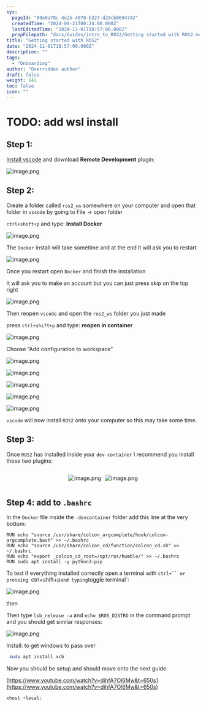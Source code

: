 ```yaml
---
sys:
  pageId: "89e0a78c-4e2b-4070-b327-d28cb0694742"
  createdTime: "2024-08-21T00:24:00.000Z"
  lastEditedTime: "2024-11-01T18:57:00.000Z"
  propFilepath: "docs/Guides/intro_to_ROS2/Getting started with ROS2.md"
title: "Getting started with ROS2"
date: "2024-11-01T18:57:00.000Z"
description: ""
tags:
  - "Onboarding"
author: "Overridden author"
draft: false
weight: 141
toc: false
icon: ""
---
```


# TODO: add wsl install

## Step 1:

[Install vscode](https://code.visualstudio.com/download) and download **Remote Development** plugin:

![image.png](https://prod-files-secure.s3.us-west-2.amazonaws.com/d518164a-d88e-44d1-a4ee-3adb3bd8bce0/efb52993-1881-4a40-b95e-6f020334f022/image.png?X-Amz-Algorithm=AWS4-HMAC-SHA256&X-Amz-Content-Sha256=UNSIGNED-PAYLOAD&X-Amz-Credential=ASIAZI2LB46677NCNFHL%2F20250404%2Fus-west-2%2Fs3%2Faws4_request&X-Amz-Date=20250404T081150Z&X-Amz-Expires=3600&X-Amz-Security-Token=IQoJb3JpZ2luX2VjEJj%2F%2F%2F%2F%2F%2F%2F%2F%2F%2FwEaCXVzLXdlc3QtMiJIMEYCIQCjqQ2tB6aiTaRtFHJFCai1xOgfQSwNxUZYkdJPJqhEzQIhAMERnsUQT7yVasSmxqDrPoTbBuEHDJ7%2F1wE1X7XSTLImKv8DCBAQABoMNjM3NDIzMTgzODA1IgzcTxdsmWC5jeuD%2Bi8q3AM79qio%2FPCnAbGteAngQ0KNsxuyaOv9eMnYU1pNS1gskpcmcuzUwjCdCqzeU9pBpXOuv4nVlhGWR%2BhtAUY7erZhn56KwJL7NJpbVXFMbd4%2Fd6S4m%2B5DyCsAOQpWJi%2Fo9W1nLHXM70t9oabEI0Wc1sXo5w91hKEtTRpsaokOFIIzssUTp9RhNZMyCm877BuM%2B2OzYI9qMHmjuLMmLg98fQFImwMr6WpmMb86rInoLzeWPxTUAJmmWpHvLWnJO1bo0kkkgNvd5iLQlo%2FpRypfQFEcg%2BLkvKusghgpZqQu3O3rpNRXq9J1WtSqqAjf3CMhb3OTvRTc3KN49eOMll5%2BPsIvKI6v%2FQ7k0oFxWVIdr7gdbfvAp6YwB3rJtAFiskVEy%2BGM8IARxvyo8Ew1oZRpYSqRtFRGQATNMWGMSHwvZX8Iawj0ITq8mqxHnwVh1NrSzkMXsthrg8BKse3qqf1fLlIfTYNPNXZUIhWRo%2Fr5F2F7VP7fJx9NR2L1M%2BiZ%2FDaY6PojydX28AL%2FfdMSPgmklQrJ2Ss2yhpf%2F4pL%2FvXBfEcI%2Fz5scVkajMipMqI3My8ycEN8WfZg69YEUDnvhJ1j5eaBPvfn2ATGvqNx2xWHlqjpnrXpCxWmtbb5nGPVQzDvkr6%2FBjqkAYZciCGqXN8tr4PXvyQwo3pFe9PVj%2BneL9ttb%2FiaYqy518oC01g63%2FcRXVSg%2FOHcxJVfV2GRgkhlM3Tqx3DYMMR10Afv9ubx5eb%2BGT%2BjOioAkJHRZMw%2BrZKKbJmo7hjMHRZJrHKTvszhF6MLUjRqIxH6BsPAebEtipC26n9G87Ylnd4NK%2BdFqd3eSalslgasYv9dbk3HiDs3DbfHSztkglVLjo8k&X-Amz-Signature=c3f881c8a337cb0a3da6a4ebd1c84ae001a560769e570e2b567f8bdd2a47b333&X-Amz-SignedHeaders=host&x-id=GetObject)

## Step 2:

Create a folder called `ros2_ws` somewhere on your computer and open that folder in `vscode` by going to File → open folder 

`ctrl+shift+p` and type: **Install Docker**

![image.png](https://prod-files-secure.s3.us-west-2.amazonaws.com/d518164a-d88e-44d1-a4ee-3adb3bd8bce0/2269dc0e-1cd5-47ff-bceb-c04ad9b2eab0/image.png?X-Amz-Algorithm=AWS4-HMAC-SHA256&X-Amz-Content-Sha256=UNSIGNED-PAYLOAD&X-Amz-Credential=ASIAZI2LB46677NCNFHL%2F20250404%2Fus-west-2%2Fs3%2Faws4_request&X-Amz-Date=20250404T081150Z&X-Amz-Expires=3600&X-Amz-Security-Token=IQoJb3JpZ2luX2VjEJj%2F%2F%2F%2F%2F%2F%2F%2F%2F%2FwEaCXVzLXdlc3QtMiJIMEYCIQCjqQ2tB6aiTaRtFHJFCai1xOgfQSwNxUZYkdJPJqhEzQIhAMERnsUQT7yVasSmxqDrPoTbBuEHDJ7%2F1wE1X7XSTLImKv8DCBAQABoMNjM3NDIzMTgzODA1IgzcTxdsmWC5jeuD%2Bi8q3AM79qio%2FPCnAbGteAngQ0KNsxuyaOv9eMnYU1pNS1gskpcmcuzUwjCdCqzeU9pBpXOuv4nVlhGWR%2BhtAUY7erZhn56KwJL7NJpbVXFMbd4%2Fd6S4m%2B5DyCsAOQpWJi%2Fo9W1nLHXM70t9oabEI0Wc1sXo5w91hKEtTRpsaokOFIIzssUTp9RhNZMyCm877BuM%2B2OzYI9qMHmjuLMmLg98fQFImwMr6WpmMb86rInoLzeWPxTUAJmmWpHvLWnJO1bo0kkkgNvd5iLQlo%2FpRypfQFEcg%2BLkvKusghgpZqQu3O3rpNRXq9J1WtSqqAjf3CMhb3OTvRTc3KN49eOMll5%2BPsIvKI6v%2FQ7k0oFxWVIdr7gdbfvAp6YwB3rJtAFiskVEy%2BGM8IARxvyo8Ew1oZRpYSqRtFRGQATNMWGMSHwvZX8Iawj0ITq8mqxHnwVh1NrSzkMXsthrg8BKse3qqf1fLlIfTYNPNXZUIhWRo%2Fr5F2F7VP7fJx9NR2L1M%2BiZ%2FDaY6PojydX28AL%2FfdMSPgmklQrJ2Ss2yhpf%2F4pL%2FvXBfEcI%2Fz5scVkajMipMqI3My8ycEN8WfZg69YEUDnvhJ1j5eaBPvfn2ATGvqNx2xWHlqjpnrXpCxWmtbb5nGPVQzDvkr6%2FBjqkAYZciCGqXN8tr4PXvyQwo3pFe9PVj%2BneL9ttb%2FiaYqy518oC01g63%2FcRXVSg%2FOHcxJVfV2GRgkhlM3Tqx3DYMMR10Afv9ubx5eb%2BGT%2BjOioAkJHRZMw%2BrZKKbJmo7hjMHRZJrHKTvszhF6MLUjRqIxH6BsPAebEtipC26n9G87Ylnd4NK%2BdFqd3eSalslgasYv9dbk3HiDs3DbfHSztkglVLjo8k&X-Amz-Signature=2bcb096f19e371726214e9563c3d13002cba7f6524bfc8f460df2575b61fa5d3&X-Amz-SignedHeaders=host&x-id=GetObject)

The `Docker` install will take sometime and at the end it will ask you to restart

![image.png](https://prod-files-secure.s3.us-west-2.amazonaws.com/d518164a-d88e-44d1-a4ee-3adb3bd8bce0/ed233f78-be33-4b1f-b89c-9c346c0e961e/image.png?X-Amz-Algorithm=AWS4-HMAC-SHA256&X-Amz-Content-Sha256=UNSIGNED-PAYLOAD&X-Amz-Credential=ASIAZI2LB46677NCNFHL%2F20250404%2Fus-west-2%2Fs3%2Faws4_request&X-Amz-Date=20250404T081150Z&X-Amz-Expires=3600&X-Amz-Security-Token=IQoJb3JpZ2luX2VjEJj%2F%2F%2F%2F%2F%2F%2F%2F%2F%2FwEaCXVzLXdlc3QtMiJIMEYCIQCjqQ2tB6aiTaRtFHJFCai1xOgfQSwNxUZYkdJPJqhEzQIhAMERnsUQT7yVasSmxqDrPoTbBuEHDJ7%2F1wE1X7XSTLImKv8DCBAQABoMNjM3NDIzMTgzODA1IgzcTxdsmWC5jeuD%2Bi8q3AM79qio%2FPCnAbGteAngQ0KNsxuyaOv9eMnYU1pNS1gskpcmcuzUwjCdCqzeU9pBpXOuv4nVlhGWR%2BhtAUY7erZhn56KwJL7NJpbVXFMbd4%2Fd6S4m%2B5DyCsAOQpWJi%2Fo9W1nLHXM70t9oabEI0Wc1sXo5w91hKEtTRpsaokOFIIzssUTp9RhNZMyCm877BuM%2B2OzYI9qMHmjuLMmLg98fQFImwMr6WpmMb86rInoLzeWPxTUAJmmWpHvLWnJO1bo0kkkgNvd5iLQlo%2FpRypfQFEcg%2BLkvKusghgpZqQu3O3rpNRXq9J1WtSqqAjf3CMhb3OTvRTc3KN49eOMll5%2BPsIvKI6v%2FQ7k0oFxWVIdr7gdbfvAp6YwB3rJtAFiskVEy%2BGM8IARxvyo8Ew1oZRpYSqRtFRGQATNMWGMSHwvZX8Iawj0ITq8mqxHnwVh1NrSzkMXsthrg8BKse3qqf1fLlIfTYNPNXZUIhWRo%2Fr5F2F7VP7fJx9NR2L1M%2BiZ%2FDaY6PojydX28AL%2FfdMSPgmklQrJ2Ss2yhpf%2F4pL%2FvXBfEcI%2Fz5scVkajMipMqI3My8ycEN8WfZg69YEUDnvhJ1j5eaBPvfn2ATGvqNx2xWHlqjpnrXpCxWmtbb5nGPVQzDvkr6%2FBjqkAYZciCGqXN8tr4PXvyQwo3pFe9PVj%2BneL9ttb%2FiaYqy518oC01g63%2FcRXVSg%2FOHcxJVfV2GRgkhlM3Tqx3DYMMR10Afv9ubx5eb%2BGT%2BjOioAkJHRZMw%2BrZKKbJmo7hjMHRZJrHKTvszhF6MLUjRqIxH6BsPAebEtipC26n9G87Ylnd4NK%2BdFqd3eSalslgasYv9dbk3HiDs3DbfHSztkglVLjo8k&X-Amz-Signature=f538f6ca46c7e9e09ce940de513e64470ff2544540f7f057564ebab723e3cfc3&X-Amz-SignedHeaders=host&x-id=GetObject)

Once you restart open `Docker` and finish the installation

It will ask you to make an account but you can just press skip on the top right

![image.png](https://prod-files-secure.s3.us-west-2.amazonaws.com/d518164a-d88e-44d1-a4ee-3adb3bd8bce0/21010ad9-1659-4fd9-9f59-9932a09b2a3d/image.png?X-Amz-Algorithm=AWS4-HMAC-SHA256&X-Amz-Content-Sha256=UNSIGNED-PAYLOAD&X-Amz-Credential=ASIAZI2LB46677NCNFHL%2F20250404%2Fus-west-2%2Fs3%2Faws4_request&X-Amz-Date=20250404T081150Z&X-Amz-Expires=3600&X-Amz-Security-Token=IQoJb3JpZ2luX2VjEJj%2F%2F%2F%2F%2F%2F%2F%2F%2F%2FwEaCXVzLXdlc3QtMiJIMEYCIQCjqQ2tB6aiTaRtFHJFCai1xOgfQSwNxUZYkdJPJqhEzQIhAMERnsUQT7yVasSmxqDrPoTbBuEHDJ7%2F1wE1X7XSTLImKv8DCBAQABoMNjM3NDIzMTgzODA1IgzcTxdsmWC5jeuD%2Bi8q3AM79qio%2FPCnAbGteAngQ0KNsxuyaOv9eMnYU1pNS1gskpcmcuzUwjCdCqzeU9pBpXOuv4nVlhGWR%2BhtAUY7erZhn56KwJL7NJpbVXFMbd4%2Fd6S4m%2B5DyCsAOQpWJi%2Fo9W1nLHXM70t9oabEI0Wc1sXo5w91hKEtTRpsaokOFIIzssUTp9RhNZMyCm877BuM%2B2OzYI9qMHmjuLMmLg98fQFImwMr6WpmMb86rInoLzeWPxTUAJmmWpHvLWnJO1bo0kkkgNvd5iLQlo%2FpRypfQFEcg%2BLkvKusghgpZqQu3O3rpNRXq9J1WtSqqAjf3CMhb3OTvRTc3KN49eOMll5%2BPsIvKI6v%2FQ7k0oFxWVIdr7gdbfvAp6YwB3rJtAFiskVEy%2BGM8IARxvyo8Ew1oZRpYSqRtFRGQATNMWGMSHwvZX8Iawj0ITq8mqxHnwVh1NrSzkMXsthrg8BKse3qqf1fLlIfTYNPNXZUIhWRo%2Fr5F2F7VP7fJx9NR2L1M%2BiZ%2FDaY6PojydX28AL%2FfdMSPgmklQrJ2Ss2yhpf%2F4pL%2FvXBfEcI%2Fz5scVkajMipMqI3My8ycEN8WfZg69YEUDnvhJ1j5eaBPvfn2ATGvqNx2xWHlqjpnrXpCxWmtbb5nGPVQzDvkr6%2FBjqkAYZciCGqXN8tr4PXvyQwo3pFe9PVj%2BneL9ttb%2FiaYqy518oC01g63%2FcRXVSg%2FOHcxJVfV2GRgkhlM3Tqx3DYMMR10Afv9ubx5eb%2BGT%2BjOioAkJHRZMw%2BrZKKbJmo7hjMHRZJrHKTvszhF6MLUjRqIxH6BsPAebEtipC26n9G87Ylnd4NK%2BdFqd3eSalslgasYv9dbk3HiDs3DbfHSztkglVLjo8k&X-Amz-Signature=f66b4f5eea0dd3ab192822d92fb24cca3c1030a6343af0fccc478dbd869b41fc&X-Amz-SignedHeaders=host&x-id=GetObject)

Then reopen `vscode` and open the `ros2_ws` folder you just made

press `ctrl+shift+p` and type: **reopen in container**

![image.png](https://prod-files-secure.s3.us-west-2.amazonaws.com/d518164a-d88e-44d1-a4ee-3adb3bd8bce0/4e93b8c2-41ad-488c-8095-c74205196118/image.png?X-Amz-Algorithm=AWS4-HMAC-SHA256&X-Amz-Content-Sha256=UNSIGNED-PAYLOAD&X-Amz-Credential=ASIAZI2LB46677NCNFHL%2F20250404%2Fus-west-2%2Fs3%2Faws4_request&X-Amz-Date=20250404T081150Z&X-Amz-Expires=3600&X-Amz-Security-Token=IQoJb3JpZ2luX2VjEJj%2F%2F%2F%2F%2F%2F%2F%2F%2F%2FwEaCXVzLXdlc3QtMiJIMEYCIQCjqQ2tB6aiTaRtFHJFCai1xOgfQSwNxUZYkdJPJqhEzQIhAMERnsUQT7yVasSmxqDrPoTbBuEHDJ7%2F1wE1X7XSTLImKv8DCBAQABoMNjM3NDIzMTgzODA1IgzcTxdsmWC5jeuD%2Bi8q3AM79qio%2FPCnAbGteAngQ0KNsxuyaOv9eMnYU1pNS1gskpcmcuzUwjCdCqzeU9pBpXOuv4nVlhGWR%2BhtAUY7erZhn56KwJL7NJpbVXFMbd4%2Fd6S4m%2B5DyCsAOQpWJi%2Fo9W1nLHXM70t9oabEI0Wc1sXo5w91hKEtTRpsaokOFIIzssUTp9RhNZMyCm877BuM%2B2OzYI9qMHmjuLMmLg98fQFImwMr6WpmMb86rInoLzeWPxTUAJmmWpHvLWnJO1bo0kkkgNvd5iLQlo%2FpRypfQFEcg%2BLkvKusghgpZqQu3O3rpNRXq9J1WtSqqAjf3CMhb3OTvRTc3KN49eOMll5%2BPsIvKI6v%2FQ7k0oFxWVIdr7gdbfvAp6YwB3rJtAFiskVEy%2BGM8IARxvyo8Ew1oZRpYSqRtFRGQATNMWGMSHwvZX8Iawj0ITq8mqxHnwVh1NrSzkMXsthrg8BKse3qqf1fLlIfTYNPNXZUIhWRo%2Fr5F2F7VP7fJx9NR2L1M%2BiZ%2FDaY6PojydX28AL%2FfdMSPgmklQrJ2Ss2yhpf%2F4pL%2FvXBfEcI%2Fz5scVkajMipMqI3My8ycEN8WfZg69YEUDnvhJ1j5eaBPvfn2ATGvqNx2xWHlqjpnrXpCxWmtbb5nGPVQzDvkr6%2FBjqkAYZciCGqXN8tr4PXvyQwo3pFe9PVj%2BneL9ttb%2FiaYqy518oC01g63%2FcRXVSg%2FOHcxJVfV2GRgkhlM3Tqx3DYMMR10Afv9ubx5eb%2BGT%2BjOioAkJHRZMw%2BrZKKbJmo7hjMHRZJrHKTvszhF6MLUjRqIxH6BsPAebEtipC26n9G87Ylnd4NK%2BdFqd3eSalslgasYv9dbk3HiDs3DbfHSztkglVLjo8k&X-Amz-Signature=914e385232adf79bf5226cf9088a9939bd7d9efd04471299a50d4e90855a83b3&X-Amz-SignedHeaders=host&x-id=GetObject)

Choose “Add configuration to workspace”

![image.png](https://prod-files-secure.s3.us-west-2.amazonaws.com/d518164a-d88e-44d1-a4ee-3adb3bd8bce0/9560b282-5060-4989-ba37-97e7b2c22476/image.png?X-Amz-Algorithm=AWS4-HMAC-SHA256&X-Amz-Content-Sha256=UNSIGNED-PAYLOAD&X-Amz-Credential=ASIAZI2LB46677NCNFHL%2F20250404%2Fus-west-2%2Fs3%2Faws4_request&X-Amz-Date=20250404T081150Z&X-Amz-Expires=3600&X-Amz-Security-Token=IQoJb3JpZ2luX2VjEJj%2F%2F%2F%2F%2F%2F%2F%2F%2F%2FwEaCXVzLXdlc3QtMiJIMEYCIQCjqQ2tB6aiTaRtFHJFCai1xOgfQSwNxUZYkdJPJqhEzQIhAMERnsUQT7yVasSmxqDrPoTbBuEHDJ7%2F1wE1X7XSTLImKv8DCBAQABoMNjM3NDIzMTgzODA1IgzcTxdsmWC5jeuD%2Bi8q3AM79qio%2FPCnAbGteAngQ0KNsxuyaOv9eMnYU1pNS1gskpcmcuzUwjCdCqzeU9pBpXOuv4nVlhGWR%2BhtAUY7erZhn56KwJL7NJpbVXFMbd4%2Fd6S4m%2B5DyCsAOQpWJi%2Fo9W1nLHXM70t9oabEI0Wc1sXo5w91hKEtTRpsaokOFIIzssUTp9RhNZMyCm877BuM%2B2OzYI9qMHmjuLMmLg98fQFImwMr6WpmMb86rInoLzeWPxTUAJmmWpHvLWnJO1bo0kkkgNvd5iLQlo%2FpRypfQFEcg%2BLkvKusghgpZqQu3O3rpNRXq9J1WtSqqAjf3CMhb3OTvRTc3KN49eOMll5%2BPsIvKI6v%2FQ7k0oFxWVIdr7gdbfvAp6YwB3rJtAFiskVEy%2BGM8IARxvyo8Ew1oZRpYSqRtFRGQATNMWGMSHwvZX8Iawj0ITq8mqxHnwVh1NrSzkMXsthrg8BKse3qqf1fLlIfTYNPNXZUIhWRo%2Fr5F2F7VP7fJx9NR2L1M%2BiZ%2FDaY6PojydX28AL%2FfdMSPgmklQrJ2Ss2yhpf%2F4pL%2FvXBfEcI%2Fz5scVkajMipMqI3My8ycEN8WfZg69YEUDnvhJ1j5eaBPvfn2ATGvqNx2xWHlqjpnrXpCxWmtbb5nGPVQzDvkr6%2FBjqkAYZciCGqXN8tr4PXvyQwo3pFe9PVj%2BneL9ttb%2FiaYqy518oC01g63%2FcRXVSg%2FOHcxJVfV2GRgkhlM3Tqx3DYMMR10Afv9ubx5eb%2BGT%2BjOioAkJHRZMw%2BrZKKbJmo7hjMHRZJrHKTvszhF6MLUjRqIxH6BsPAebEtipC26n9G87Ylnd4NK%2BdFqd3eSalslgasYv9dbk3HiDs3DbfHSztkglVLjo8k&X-Amz-Signature=f069eeea40593ecabf3811fe38f1e58562eb14a07817c2df992f1e2dd11d254a&X-Amz-SignedHeaders=host&x-id=GetObject)

![image.png](https://prod-files-secure.s3.us-west-2.amazonaws.com/d518164a-d88e-44d1-a4ee-3adb3bd8bce0/2ee63f81-886b-48e8-a553-dc6e5eac99e4/image.png?X-Amz-Algorithm=AWS4-HMAC-SHA256&X-Amz-Content-Sha256=UNSIGNED-PAYLOAD&X-Amz-Credential=ASIAZI2LB46677NCNFHL%2F20250404%2Fus-west-2%2Fs3%2Faws4_request&X-Amz-Date=20250404T081150Z&X-Amz-Expires=3600&X-Amz-Security-Token=IQoJb3JpZ2luX2VjEJj%2F%2F%2F%2F%2F%2F%2F%2F%2F%2FwEaCXVzLXdlc3QtMiJIMEYCIQCjqQ2tB6aiTaRtFHJFCai1xOgfQSwNxUZYkdJPJqhEzQIhAMERnsUQT7yVasSmxqDrPoTbBuEHDJ7%2F1wE1X7XSTLImKv8DCBAQABoMNjM3NDIzMTgzODA1IgzcTxdsmWC5jeuD%2Bi8q3AM79qio%2FPCnAbGteAngQ0KNsxuyaOv9eMnYU1pNS1gskpcmcuzUwjCdCqzeU9pBpXOuv4nVlhGWR%2BhtAUY7erZhn56KwJL7NJpbVXFMbd4%2Fd6S4m%2B5DyCsAOQpWJi%2Fo9W1nLHXM70t9oabEI0Wc1sXo5w91hKEtTRpsaokOFIIzssUTp9RhNZMyCm877BuM%2B2OzYI9qMHmjuLMmLg98fQFImwMr6WpmMb86rInoLzeWPxTUAJmmWpHvLWnJO1bo0kkkgNvd5iLQlo%2FpRypfQFEcg%2BLkvKusghgpZqQu3O3rpNRXq9J1WtSqqAjf3CMhb3OTvRTc3KN49eOMll5%2BPsIvKI6v%2FQ7k0oFxWVIdr7gdbfvAp6YwB3rJtAFiskVEy%2BGM8IARxvyo8Ew1oZRpYSqRtFRGQATNMWGMSHwvZX8Iawj0ITq8mqxHnwVh1NrSzkMXsthrg8BKse3qqf1fLlIfTYNPNXZUIhWRo%2Fr5F2F7VP7fJx9NR2L1M%2BiZ%2FDaY6PojydX28AL%2FfdMSPgmklQrJ2Ss2yhpf%2F4pL%2FvXBfEcI%2Fz5scVkajMipMqI3My8ycEN8WfZg69YEUDnvhJ1j5eaBPvfn2ATGvqNx2xWHlqjpnrXpCxWmtbb5nGPVQzDvkr6%2FBjqkAYZciCGqXN8tr4PXvyQwo3pFe9PVj%2BneL9ttb%2FiaYqy518oC01g63%2FcRXVSg%2FOHcxJVfV2GRgkhlM3Tqx3DYMMR10Afv9ubx5eb%2BGT%2BjOioAkJHRZMw%2BrZKKbJmo7hjMHRZJrHKTvszhF6MLUjRqIxH6BsPAebEtipC26n9G87Ylnd4NK%2BdFqd3eSalslgasYv9dbk3HiDs3DbfHSztkglVLjo8k&X-Amz-Signature=8746529d071a87655b102a938b7c66dd3fea89ad036ccf0cb3ce4508bfc08ee5&X-Amz-SignedHeaders=host&x-id=GetObject)

![image.png](https://prod-files-secure.s3.us-west-2.amazonaws.com/d518164a-d88e-44d1-a4ee-3adb3bd8bce0/ae1580b2-b048-407e-aed9-b584224a7a04/image.png?X-Amz-Algorithm=AWS4-HMAC-SHA256&X-Amz-Content-Sha256=UNSIGNED-PAYLOAD&X-Amz-Credential=ASIAZI2LB46677NCNFHL%2F20250404%2Fus-west-2%2Fs3%2Faws4_request&X-Amz-Date=20250404T081150Z&X-Amz-Expires=3600&X-Amz-Security-Token=IQoJb3JpZ2luX2VjEJj%2F%2F%2F%2F%2F%2F%2F%2F%2F%2FwEaCXVzLXdlc3QtMiJIMEYCIQCjqQ2tB6aiTaRtFHJFCai1xOgfQSwNxUZYkdJPJqhEzQIhAMERnsUQT7yVasSmxqDrPoTbBuEHDJ7%2F1wE1X7XSTLImKv8DCBAQABoMNjM3NDIzMTgzODA1IgzcTxdsmWC5jeuD%2Bi8q3AM79qio%2FPCnAbGteAngQ0KNsxuyaOv9eMnYU1pNS1gskpcmcuzUwjCdCqzeU9pBpXOuv4nVlhGWR%2BhtAUY7erZhn56KwJL7NJpbVXFMbd4%2Fd6S4m%2B5DyCsAOQpWJi%2Fo9W1nLHXM70t9oabEI0Wc1sXo5w91hKEtTRpsaokOFIIzssUTp9RhNZMyCm877BuM%2B2OzYI9qMHmjuLMmLg98fQFImwMr6WpmMb86rInoLzeWPxTUAJmmWpHvLWnJO1bo0kkkgNvd5iLQlo%2FpRypfQFEcg%2BLkvKusghgpZqQu3O3rpNRXq9J1WtSqqAjf3CMhb3OTvRTc3KN49eOMll5%2BPsIvKI6v%2FQ7k0oFxWVIdr7gdbfvAp6YwB3rJtAFiskVEy%2BGM8IARxvyo8Ew1oZRpYSqRtFRGQATNMWGMSHwvZX8Iawj0ITq8mqxHnwVh1NrSzkMXsthrg8BKse3qqf1fLlIfTYNPNXZUIhWRo%2Fr5F2F7VP7fJx9NR2L1M%2BiZ%2FDaY6PojydX28AL%2FfdMSPgmklQrJ2Ss2yhpf%2F4pL%2FvXBfEcI%2Fz5scVkajMipMqI3My8ycEN8WfZg69YEUDnvhJ1j5eaBPvfn2ATGvqNx2xWHlqjpnrXpCxWmtbb5nGPVQzDvkr6%2FBjqkAYZciCGqXN8tr4PXvyQwo3pFe9PVj%2BneL9ttb%2FiaYqy518oC01g63%2FcRXVSg%2FOHcxJVfV2GRgkhlM3Tqx3DYMMR10Afv9ubx5eb%2BGT%2BjOioAkJHRZMw%2BrZKKbJmo7hjMHRZJrHKTvszhF6MLUjRqIxH6BsPAebEtipC26n9G87Ylnd4NK%2BdFqd3eSalslgasYv9dbk3HiDs3DbfHSztkglVLjo8k&X-Amz-Signature=53567e3d592b25c72b0ddbbe03f47cea3579421ab49cab4810a566a465d4e17f&X-Amz-SignedHeaders=host&x-id=GetObject)

![image.png](https://prod-files-secure.s3.us-west-2.amazonaws.com/d518164a-d88e-44d1-a4ee-3adb3bd8bce0/53255b28-f75e-430f-b9e3-c0ac8577e42b/image.png?X-Amz-Algorithm=AWS4-HMAC-SHA256&X-Amz-Content-Sha256=UNSIGNED-PAYLOAD&X-Amz-Credential=ASIAZI2LB46677NCNFHL%2F20250404%2Fus-west-2%2Fs3%2Faws4_request&X-Amz-Date=20250404T081150Z&X-Amz-Expires=3600&X-Amz-Security-Token=IQoJb3JpZ2luX2VjEJj%2F%2F%2F%2F%2F%2F%2F%2F%2F%2FwEaCXVzLXdlc3QtMiJIMEYCIQCjqQ2tB6aiTaRtFHJFCai1xOgfQSwNxUZYkdJPJqhEzQIhAMERnsUQT7yVasSmxqDrPoTbBuEHDJ7%2F1wE1X7XSTLImKv8DCBAQABoMNjM3NDIzMTgzODA1IgzcTxdsmWC5jeuD%2Bi8q3AM79qio%2FPCnAbGteAngQ0KNsxuyaOv9eMnYU1pNS1gskpcmcuzUwjCdCqzeU9pBpXOuv4nVlhGWR%2BhtAUY7erZhn56KwJL7NJpbVXFMbd4%2Fd6S4m%2B5DyCsAOQpWJi%2Fo9W1nLHXM70t9oabEI0Wc1sXo5w91hKEtTRpsaokOFIIzssUTp9RhNZMyCm877BuM%2B2OzYI9qMHmjuLMmLg98fQFImwMr6WpmMb86rInoLzeWPxTUAJmmWpHvLWnJO1bo0kkkgNvd5iLQlo%2FpRypfQFEcg%2BLkvKusghgpZqQu3O3rpNRXq9J1WtSqqAjf3CMhb3OTvRTc3KN49eOMll5%2BPsIvKI6v%2FQ7k0oFxWVIdr7gdbfvAp6YwB3rJtAFiskVEy%2BGM8IARxvyo8Ew1oZRpYSqRtFRGQATNMWGMSHwvZX8Iawj0ITq8mqxHnwVh1NrSzkMXsthrg8BKse3qqf1fLlIfTYNPNXZUIhWRo%2Fr5F2F7VP7fJx9NR2L1M%2BiZ%2FDaY6PojydX28AL%2FfdMSPgmklQrJ2Ss2yhpf%2F4pL%2FvXBfEcI%2Fz5scVkajMipMqI3My8ycEN8WfZg69YEUDnvhJ1j5eaBPvfn2ATGvqNx2xWHlqjpnrXpCxWmtbb5nGPVQzDvkr6%2FBjqkAYZciCGqXN8tr4PXvyQwo3pFe9PVj%2BneL9ttb%2FiaYqy518oC01g63%2FcRXVSg%2FOHcxJVfV2GRgkhlM3Tqx3DYMMR10Afv9ubx5eb%2BGT%2BjOioAkJHRZMw%2BrZKKbJmo7hjMHRZJrHKTvszhF6MLUjRqIxH6BsPAebEtipC26n9G87Ylnd4NK%2BdFqd3eSalslgasYv9dbk3HiDs3DbfHSztkglVLjo8k&X-Amz-Signature=da4c30d6bf0d43923eaf1cb7daa095bebcbc057cce0fdb6c4a4eaf90bde7d66d&X-Amz-SignedHeaders=host&x-id=GetObject)

![image.png](https://prod-files-secure.s3.us-west-2.amazonaws.com/d518164a-d88e-44d1-a4ee-3adb3bd8bce0/7c562767-5af9-4ffb-97d1-327bcdf4ee00/image.png?X-Amz-Algorithm=AWS4-HMAC-SHA256&X-Amz-Content-Sha256=UNSIGNED-PAYLOAD&X-Amz-Credential=ASIAZI2LB46677NCNFHL%2F20250404%2Fus-west-2%2Fs3%2Faws4_request&X-Amz-Date=20250404T081150Z&X-Amz-Expires=3600&X-Amz-Security-Token=IQoJb3JpZ2luX2VjEJj%2F%2F%2F%2F%2F%2F%2F%2F%2F%2FwEaCXVzLXdlc3QtMiJIMEYCIQCjqQ2tB6aiTaRtFHJFCai1xOgfQSwNxUZYkdJPJqhEzQIhAMERnsUQT7yVasSmxqDrPoTbBuEHDJ7%2F1wE1X7XSTLImKv8DCBAQABoMNjM3NDIzMTgzODA1IgzcTxdsmWC5jeuD%2Bi8q3AM79qio%2FPCnAbGteAngQ0KNsxuyaOv9eMnYU1pNS1gskpcmcuzUwjCdCqzeU9pBpXOuv4nVlhGWR%2BhtAUY7erZhn56KwJL7NJpbVXFMbd4%2Fd6S4m%2B5DyCsAOQpWJi%2Fo9W1nLHXM70t9oabEI0Wc1sXo5w91hKEtTRpsaokOFIIzssUTp9RhNZMyCm877BuM%2B2OzYI9qMHmjuLMmLg98fQFImwMr6WpmMb86rInoLzeWPxTUAJmmWpHvLWnJO1bo0kkkgNvd5iLQlo%2FpRypfQFEcg%2BLkvKusghgpZqQu3O3rpNRXq9J1WtSqqAjf3CMhb3OTvRTc3KN49eOMll5%2BPsIvKI6v%2FQ7k0oFxWVIdr7gdbfvAp6YwB3rJtAFiskVEy%2BGM8IARxvyo8Ew1oZRpYSqRtFRGQATNMWGMSHwvZX8Iawj0ITq8mqxHnwVh1NrSzkMXsthrg8BKse3qqf1fLlIfTYNPNXZUIhWRo%2Fr5F2F7VP7fJx9NR2L1M%2BiZ%2FDaY6PojydX28AL%2FfdMSPgmklQrJ2Ss2yhpf%2F4pL%2FvXBfEcI%2Fz5scVkajMipMqI3My8ycEN8WfZg69YEUDnvhJ1j5eaBPvfn2ATGvqNx2xWHlqjpnrXpCxWmtbb5nGPVQzDvkr6%2FBjqkAYZciCGqXN8tr4PXvyQwo3pFe9PVj%2BneL9ttb%2FiaYqy518oC01g63%2FcRXVSg%2FOHcxJVfV2GRgkhlM3Tqx3DYMMR10Afv9ubx5eb%2BGT%2BjOioAkJHRZMw%2BrZKKbJmo7hjMHRZJrHKTvszhF6MLUjRqIxH6BsPAebEtipC26n9G87Ylnd4NK%2BdFqd3eSalslgasYv9dbk3HiDs3DbfHSztkglVLjo8k&X-Amz-Signature=16be2b273cdea5ad11855ecb489c1f005da809b5a7082033db185520834e48b3&X-Amz-SignedHeaders=host&x-id=GetObject)

`vscode` will now install `ROS2` onto your computer so this may take some time.

## Step 3:

Once `ROS2` has installed inside your `dev-container` I recommend you install these two plugins:

<div style="display: flex;flex-direction: row; column-gap:10px; max-width: 630px;justify-content: center;">
<div>

![image.png](https://prod-files-secure.s3.us-west-2.amazonaws.com/d518164a-d88e-44d1-a4ee-3adb3bd8bce0/3fc3d550-5a54-4ba1-ba6b-faa01cdb7369/image.png?X-Amz-Algorithm=AWS4-HMAC-SHA256&X-Amz-Content-Sha256=UNSIGNED-PAYLOAD&X-Amz-Credential=ASIAZI2LB466UAUMRIND%2F20250404%2Fus-west-2%2Fs3%2Faws4_request&X-Amz-Date=20250404T081152Z&X-Amz-Expires=3600&X-Amz-Security-Token=IQoJb3JpZ2luX2VjEJj%2F%2F%2F%2F%2F%2F%2F%2F%2F%2FwEaCXVzLXdlc3QtMiJHMEUCIQDGH0yd%2B4WL4SrlimqInrBbQrs9xC%2B1iIszbuzHJsPv2QIgdye60Py%2BUJ9OfVPKJPCasrgmYwoC%2BFlopPvk0UzpgLYq%2FwMIERAAGgw2Mzc0MjMxODM4MDUiDEMlK3CmBw47456Y6ircAy2cH7GrwMppWP0aFbAX4GjTd3VXo9yXGeblJBtfkAbhz0ibSW5ooOnzyp5MKjtUXp5YxqQRY1X23oV%2Bsdskx2OWvhdFmrtiK8z4A0XdeohaSkVLEJbqTK8B9L%2Fhg2kFdMV5NUhvrAquJbxAGBYXFtYPkuNkPCo2OG5XFJOsS68PiAVibCkz2MOb2eiWRyH%2BbVawybd0b6KSbXPhhZsKqUeXZahQtwyHVn5w6uuzInGFIOD%2FE1rKVDQmSVcMESLls%2BDXiCfuAHIPUrdIlDO7JhnqwHM%2B6RosCPKNa79TSgIDUE8xiUGOJbYkT9QW%2Bv9fcyBa2YRjfnzazfvWdigqIARWnwTtPiY77y1Tc8kwdN2nelLiW7XAdsBRNTKEV85nEBYR%2FZTPNzsQ8JhYTIOkzH9JiGNX8RicZfl%2FaP1AK%2FH7Kt7LXPRWexDenxsgaE0NOiybf15qe3WMvQBhM31XWOnqCk4cU7E9sfniGRLzhig1c5PlvInc39ikBaDlmWFGYLM0nSs8zQ3BxwJvgMhRhV7alzITYjVSHfMwGaQxRZfVijHH2yeoxO0x%2B5CZ5KfT6vUvfRYnPDArqQq2hhkm4capY8eIfaBvIRAt53WOSiHJbixqdSYm241WIMkyMJqTvr8GOqUBKetigEWYY0Q9tvllOe6684edjt8KY199J5%2BcHo5UHvLZrVXOBx8Wsh1yrVzyw6T4C9gYD6a8fO8HOUEnTzoAKpQI6mP%2FuYNtt9yiOOAznorp7xThcZNxjhfgchLdOK4TOuahYYLlL7N%2F7DWZgj7Ak4K8vIkQXHoAQwqxweMfJWC4fl9gS0yY5YIzjj4Mnt9khxqix6dbLXXcdPFDO%2BqVghBBVenS&X-Amz-Signature=dfdfee964f5bf52a42217e418c4961268753d8f97ba7a5248c321d12af14b80c&X-Amz-SignedHeaders=host&x-id=GetObject)

</div>
<div>

![image.png](https://prod-files-secure.s3.us-west-2.amazonaws.com/d518164a-d88e-44d1-a4ee-3adb3bd8bce0/d994cc66-13c2-4093-a5a3-f84cf4601a82/image.png?X-Amz-Algorithm=AWS4-HMAC-SHA256&X-Amz-Content-Sha256=UNSIGNED-PAYLOAD&X-Amz-Credential=ASIAZI2LB4663EMM3TVZ%2F20250404%2Fus-west-2%2Fs3%2Faws4_request&X-Amz-Date=20250404T081152Z&X-Amz-Expires=3600&X-Amz-Security-Token=IQoJb3JpZ2luX2VjEJj%2F%2F%2F%2F%2F%2F%2F%2F%2F%2FwEaCXVzLXdlc3QtMiJHMEUCIQC8zOC4uTpyQAVlPqjvRMbxZnnZiUrJo8uozV7S1NkiHwIgIU1ALc0rIygCZ14j8390jOANl7gV%2B54U9dkK4DNbQScq%2FwMIERAAGgw2Mzc0MjMxODM4MDUiDD8fTT3YOsi2dRblACrcA5wjHNHa7qGm5YDLmlrWbcsqko6z3aG8I0tgoOSSGo9fVmubOlmRqvoJ1vPW7D0kgmnjYw2%2BWboB%2F0%2BWqsdFqJE1OSwP5Nqo%2BBp5GtZabyB6ewxlgqd%2FzdIjuTsR%2FfzSfWcIbchFVDWdz0KZhjheFu6%2FX9xDzCLLsg6fa%2BE3m5gZlhdYoVvZCXvs2rlj5jI9mmNR6he1iIcwJ3gvnhcWzrAi6hCkFs9taasoERunfTekDNio0egluNCBSgIfJ6TfxQ%2FOKL1ZNdI9PvkucDsWLHfya7ZH6eevcft0jLdbvP%2Bpa%2Bx3uBLRpq0mktBjQph6oYikS2Ba5sLUlpJX60f9imXkfvs50E3ylkTARq2FRJg6jVNbzMWdEK7CSjbIRxcc5AR10tHzookV8hU4V9%2BEcmYPMWZf1ERx83vW8Ji6UxPilOxlrf97OgC0Y6TwT0roxtk%2FHKqrdcMyakuLYMNxx%2FsN8hKSHUf%2Fi4QsRv%2BkGh1AZfI4W0Xq5yjQApaEyz7d9iZAbPgpa4xmxs43UMMiwck4L%2Bu9UIlNj1bKHWfLlWVYpG2BdfuBTljI18fKWAJLDY8VwwEQedfz%2FlEVWwhkvDsNv8KrBKb%2FvDaPVxRMlKVMRkPaO7XLaVgOt5meMMKTvr8GOqUBbhE3x4Mt0lICeRPH5Sz7qorsPX17B%2FOdQlbUk2HEk5N%2FKCQGMyGzG5d1VRbNE6nF%2Bvgm8YiBNn8%2FRpbq7fNGe2NJXiJbUPPdfDVTm6LQhIbjaS6mHsdHSvHeUfvePoK57vSgwXFCbCugWcuT2xdwfoFD2mblaXe5Zc8%2FUJft4MFOgQuuoM2mUSu9eHcvbPh010swUxlp%2FNb%2BMEusen87d8KSRiDk&X-Amz-Signature=332d563d6b6e86190a5b2380deccf6922c48355d84c15fc803f3c24c60f1012d&X-Amz-SignedHeaders=host&x-id=GetObject)

</div>
</div>

## Step 4: add to `.bashrc`

In the `Docker` file inside the `.devcontainer` folder add this line at the very bottom: 

```docker
RUN echo "source /usr/share/colcon_argcomplete/hook/colcon-argcomplete.bash" >> ~/.bashrc
RUN echo "source /usr/share/colcon_cd/function/colcon_cd.sh" >> ~/.bashrc
RUN echo "export _colcon_cd_root=/opt/ros/humble/" >> ~/.bashrc
RUN sudo apt install -y python3-pip 
```

To test if everything installed correctly open a terminal with `ctrl+`` or pressing `ctrl+shift+p` and typing `toggle terminal`:

![image.png](https://prod-files-secure.s3.us-west-2.amazonaws.com/d518164a-d88e-44d1-a4ee-3adb3bd8bce0/6a4943d8-b04e-4c02-9a58-775f3384d1a5/image.png?X-Amz-Algorithm=AWS4-HMAC-SHA256&X-Amz-Content-Sha256=UNSIGNED-PAYLOAD&X-Amz-Credential=ASIAZI2LB46677NCNFHL%2F20250404%2Fus-west-2%2Fs3%2Faws4_request&X-Amz-Date=20250404T081150Z&X-Amz-Expires=3600&X-Amz-Security-Token=IQoJb3JpZ2luX2VjEJj%2F%2F%2F%2F%2F%2F%2F%2F%2F%2FwEaCXVzLXdlc3QtMiJIMEYCIQCjqQ2tB6aiTaRtFHJFCai1xOgfQSwNxUZYkdJPJqhEzQIhAMERnsUQT7yVasSmxqDrPoTbBuEHDJ7%2F1wE1X7XSTLImKv8DCBAQABoMNjM3NDIzMTgzODA1IgzcTxdsmWC5jeuD%2Bi8q3AM79qio%2FPCnAbGteAngQ0KNsxuyaOv9eMnYU1pNS1gskpcmcuzUwjCdCqzeU9pBpXOuv4nVlhGWR%2BhtAUY7erZhn56KwJL7NJpbVXFMbd4%2Fd6S4m%2B5DyCsAOQpWJi%2Fo9W1nLHXM70t9oabEI0Wc1sXo5w91hKEtTRpsaokOFIIzssUTp9RhNZMyCm877BuM%2B2OzYI9qMHmjuLMmLg98fQFImwMr6WpmMb86rInoLzeWPxTUAJmmWpHvLWnJO1bo0kkkgNvd5iLQlo%2FpRypfQFEcg%2BLkvKusghgpZqQu3O3rpNRXq9J1WtSqqAjf3CMhb3OTvRTc3KN49eOMll5%2BPsIvKI6v%2FQ7k0oFxWVIdr7gdbfvAp6YwB3rJtAFiskVEy%2BGM8IARxvyo8Ew1oZRpYSqRtFRGQATNMWGMSHwvZX8Iawj0ITq8mqxHnwVh1NrSzkMXsthrg8BKse3qqf1fLlIfTYNPNXZUIhWRo%2Fr5F2F7VP7fJx9NR2L1M%2BiZ%2FDaY6PojydX28AL%2FfdMSPgmklQrJ2Ss2yhpf%2F4pL%2FvXBfEcI%2Fz5scVkajMipMqI3My8ycEN8WfZg69YEUDnvhJ1j5eaBPvfn2ATGvqNx2xWHlqjpnrXpCxWmtbb5nGPVQzDvkr6%2FBjqkAYZciCGqXN8tr4PXvyQwo3pFe9PVj%2BneL9ttb%2FiaYqy518oC01g63%2FcRXVSg%2FOHcxJVfV2GRgkhlM3Tqx3DYMMR10Afv9ubx5eb%2BGT%2BjOioAkJHRZMw%2BrZKKbJmo7hjMHRZJrHKTvszhF6MLUjRqIxH6BsPAebEtipC26n9G87Ylnd4NK%2BdFqd3eSalslgasYv9dbk3HiDs3DbfHSztkglVLjo8k&X-Amz-Signature=5731deb58008a070a8d90fa4aada72ed3c0ca055077a6de074a945254af9018a&X-Amz-SignedHeaders=host&x-id=GetObject)

then 

Then type `lsb_release -a` and `echo $ROS_DISTRO` in the command prompt and you should get similar responses:

![image.png](https://prod-files-secure.s3.us-west-2.amazonaws.com/d518164a-d88e-44d1-a4ee-3adb3bd8bce0/3e635dec-a805-4e85-8b9e-d000e5b71a4e/image.png?X-Amz-Algorithm=AWS4-HMAC-SHA256&X-Amz-Content-Sha256=UNSIGNED-PAYLOAD&X-Amz-Credential=ASIAZI2LB46677NCNFHL%2F20250404%2Fus-west-2%2Fs3%2Faws4_request&X-Amz-Date=20250404T081150Z&X-Amz-Expires=3600&X-Amz-Security-Token=IQoJb3JpZ2luX2VjEJj%2F%2F%2F%2F%2F%2F%2F%2F%2F%2FwEaCXVzLXdlc3QtMiJIMEYCIQCjqQ2tB6aiTaRtFHJFCai1xOgfQSwNxUZYkdJPJqhEzQIhAMERnsUQT7yVasSmxqDrPoTbBuEHDJ7%2F1wE1X7XSTLImKv8DCBAQABoMNjM3NDIzMTgzODA1IgzcTxdsmWC5jeuD%2Bi8q3AM79qio%2FPCnAbGteAngQ0KNsxuyaOv9eMnYU1pNS1gskpcmcuzUwjCdCqzeU9pBpXOuv4nVlhGWR%2BhtAUY7erZhn56KwJL7NJpbVXFMbd4%2Fd6S4m%2B5DyCsAOQpWJi%2Fo9W1nLHXM70t9oabEI0Wc1sXo5w91hKEtTRpsaokOFIIzssUTp9RhNZMyCm877BuM%2B2OzYI9qMHmjuLMmLg98fQFImwMr6WpmMb86rInoLzeWPxTUAJmmWpHvLWnJO1bo0kkkgNvd5iLQlo%2FpRypfQFEcg%2BLkvKusghgpZqQu3O3rpNRXq9J1WtSqqAjf3CMhb3OTvRTc3KN49eOMll5%2BPsIvKI6v%2FQ7k0oFxWVIdr7gdbfvAp6YwB3rJtAFiskVEy%2BGM8IARxvyo8Ew1oZRpYSqRtFRGQATNMWGMSHwvZX8Iawj0ITq8mqxHnwVh1NrSzkMXsthrg8BKse3qqf1fLlIfTYNPNXZUIhWRo%2Fr5F2F7VP7fJx9NR2L1M%2BiZ%2FDaY6PojydX28AL%2FfdMSPgmklQrJ2Ss2yhpf%2F4pL%2FvXBfEcI%2Fz5scVkajMipMqI3My8ycEN8WfZg69YEUDnvhJ1j5eaBPvfn2ATGvqNx2xWHlqjpnrXpCxWmtbb5nGPVQzDvkr6%2FBjqkAYZciCGqXN8tr4PXvyQwo3pFe9PVj%2BneL9ttb%2FiaYqy518oC01g63%2FcRXVSg%2FOHcxJVfV2GRgkhlM3Tqx3DYMMR10Afv9ubx5eb%2BGT%2BjOioAkJHRZMw%2BrZKKbJmo7hjMHRZJrHKTvszhF6MLUjRqIxH6BsPAebEtipC26n9G87Ylnd4NK%2BdFqd3eSalslgasYv9dbk3HiDs3DbfHSztkglVLjo8k&X-Amz-Signature=6cb8149a80a4b4526d14ed3d158c945d96068510e917c6d4e939dce74b9894d9&X-Amz-SignedHeaders=host&x-id=GetObject)

Install:  to get windows to pass over

```bash
 sudo apt install xcb
```

Now you should be setup and should move onto the next guide 

[https://www.youtube.com/watch?v=dihfA7Ol6Mw&t=650s](https://www.youtube.com/watch?v=dihfA7Ol6Mw&t=650s)

```python
xhost +local:
```
